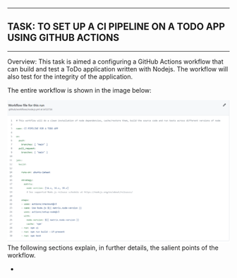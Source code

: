 
___
## TASK: TO SET UP A CI PIPELINE ON A TODO APP USING GITHUB ACTIONS
___

Overview: This task is aimed a configuring a GitHub Actions workflow that can build and test  a ToDo application written with Nodejs. The workflow will also test for the integrity of the application. 

The entire workflow is shown in the image below:

![CI WORKFLOW](./images/ci_workflow.PNG 'Entire CI Workflow')
The following sections explain, in further details, the salient points of the workflow.


* 

